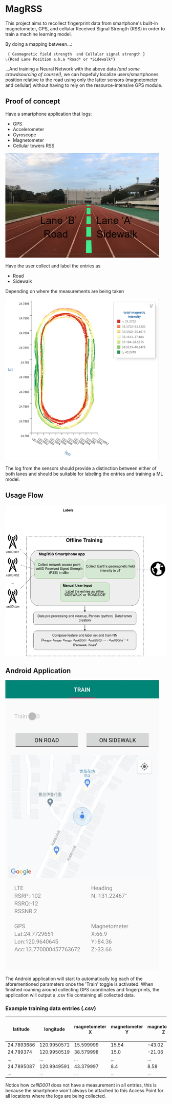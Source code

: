 # MagRSS

This project aims to recollect fingerprint data from smartphone's built-in magnetometer, GPS, and cellular Received Signal Strength (RSS) in order to train a machine learning model.

By doing a mapping between...:

```
 { Geomagnetic field strength  and Cellular signal strength }
↳{Road Lane Position a.k.a *Road* or *Sidewalk*}
```

...And training a Neural Network with the above data *(and some crowdsourcing of course!)*, we can hopefuly localize users/smartphones position relative to the road using only the latter sensors (magnetometer and cellular) without having to rely on the resource-intensive GPS module.

## Proof of concept

Have a smartphone application that logs:
+ GPS
+ Accelerometer
+ Gyroscope
+ Magnetometer
+ Cellular towers RSS

![MagRSS Proof of Concept](docs/assets/proof_of_concept_1.png)

Have the user collect and label the entries as
+ Road
+ Sidewalk

Depending on where the measurements are being taken

![Sensors output](docs/assets/tmi_plot.PNG)

The log from the sensors should provide a distinction between either of both lanes and should be suitable for labeling the entries and training a ML model.

## Usage Flow

![MagRSS usage flow](docs/assets/architecture.png)

## Android Application

![app screenshot](docs/assets/app_scrot.jpg)

The Android application will start to automatically log each of the aforementioned parameters once the 'Train' toggle is activated. When finished roaming around collecting GPS coordinates and fingerprints, the application will output a .csv file containing all collected data.

### Example training data entries (.csv)

latitude | longitude | magnetometer X | magnetometer Y | magnetometer Z | cellID001_dBm | cellID002_dBm | *cellID...* | LABEL | hour of day (HH)
-------- | --------- | -------------- | -------------- | -------------- | ------------- | ------------- | --------- | ----- | ---------
24.7893686 | 120.9950572 | 15.599999 | 15.54 | -43.02 | -85 | -80 | ... | SIDEWALK | 1700
24.789374 | 120.9950519 | 38.579998 | 15.0 | -21.06 | -85 | -80 | ... | SIDEWALK | 1700
... | ... | ... | ... | ... | ... | ... | ... | ... | ...
24.7895087 | 120.9949591 | 43.379997 | 8.4 | 8.58 | 0 | -94 | ... | ROAD | 1700
... | ... | ... | ... | ... | ... | ... | ... | ... | ...

Notice how *cellID001* does not have a measurement in all entries, this is because the smartphone won't always be attached to this Access Point for all locations where the logs are being collected.
